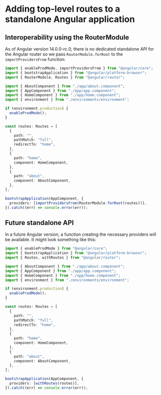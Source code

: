 # Adding top-level routes to a standalone Angular application

## Interoperability using the RouterModule

As of Angular version 14.0.0-rc.0, there is no dedicated standalone API for the Angular router so we pass `RouterModule.forRoot` to the `importProvidersFrom` function:

```typescript
import { enableProdMode, importProvidersFrom } from "@angular/core";
import { bootstrapApplication } from "@angular/platform-browser";
import { RouterModule, Routes } from "@angular/router";

import { AboutComponent } from "./app/about.component";
import { AppComponent } from "./app/app.component";
import { HomeComponent } from "./app/home.component";
import { environment } from "./environments/environment";

if (environment.production) {
  enableProdMode();
}

const routes: Routes = [
  {
    path: "",
    pathMatch: "full",
    redirectTo: "home",
  },
  {
    path: "home",
    component: HomeComponent,
  },
  {
    path: "about",
    component: AboutComponent,
  },
];

bootstrapApplication(AppComponent, {
  providers: [importProvidersFrom(RouterModule.forRoot(routes))],
}).catch((err) => console.error(err));
```

## Future standalone API

In a future Angular version, a function creating the necessary providers will be available. It might look something like this:

```typescript
import { enableProdMode } from "@angular/core";
import { bootstrapApplication } from "@angular/platform-browser";
import { Routes, withRoutes } from "@angular/router";

import { AboutComponent } from "./app/about.component";
import { AppComponent } from "./app/app.component";
import { HomeComponent } from "./app/home.component";
import { environment } from "./environments/environment";

if (environment.production) {
  enableProdMode();
}

const routes: Routes = [
  {
    path: "",
    pathMatch: "full",
    redirectTo: "home",
  },
  {
    path: "home",
    component: HomeComponent,
  },
  {
    path: "about",
    component: AboutComponent,
  },
];

bootstrapApplication(AppComponent, {
  providers: [withRoutes(routes)],
}).catch((err) => console.error(err));
```
